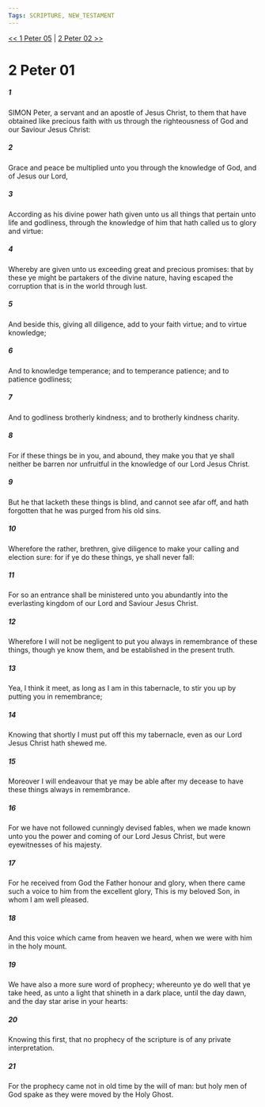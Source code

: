 ```yaml
---
Tags: SCRIPTURE, NEW_TESTAMENT
---
```


[<< 1 Peter 05](NEW_TESTAMENT/21_1_Peter/1_Peter_05.md) | [2 Peter 02 >>](NEW_TESTAMENT/22_2_Peter/2_Peter_02.md)

# 2 Peter 01

##### 1
 SIMON Peter, a servant and an apostle of Jesus Christ, to them that have obtained like precious faith with us through the righteousness of God and our Saviour Jesus Christ:
##### 2
 Grace and peace be multiplied unto you through the knowledge of God, and of Jesus our Lord,
##### 3
 According as his divine power hath given unto us all things that pertain unto life and godliness, through the knowledge of him that hath called us to glory and virtue:
##### 4
 Whereby are given unto us exceeding great and precious promises: that by these ye might be partakers of the divine nature, having escaped the corruption that is in the world through lust.
##### 5
 And beside this, giving all diligence, add to your faith virtue; and to virtue knowledge;
##### 6
 And to knowledge temperance; and to temperance patience; and to patience godliness;
##### 7
 And to godliness brotherly kindness; and to brotherly kindness charity.
##### 8
 For if these things be in you, and abound, they make you that ye shall neither be barren nor unfruitful in the knowledge of our Lord Jesus Christ.
##### 9
 But he that lacketh these things is blind, and cannot see afar off, and hath forgotten that he was purged from his old sins.
##### 10
 Wherefore the rather, brethren, give diligence to make your calling and election sure: for if ye do these things, ye shall never fall:
##### 11
 For so an entrance shall be ministered unto you abundantly into the everlasting kingdom of our Lord and Saviour Jesus Christ.
##### 12
 Wherefore I will not be negligent to put you always in remembrance of these things, though ye know them, and be established in the present truth.
##### 13
 Yea, I think it meet, as long as I am in this tabernacle, to stir you up by putting you in remembrance;
##### 14
 Knowing that shortly I must put off this my tabernacle, even as our Lord Jesus Christ hath shewed me.
##### 15
 Moreover I will endeavour that ye may be able after my decease to have these things always in remembrance.
##### 16
 For we have not followed cunningly devised fables, when we made known unto you the power and coming of our Lord Jesus Christ, but were eyewitnesses of his majesty.
##### 17
 For he received from God the Father honour and glory, when there came such a voice to him from the excellent glory, This is my beloved Son, in whom I am well pleased.
##### 18
 And this voice which came from heaven we heard, when we were with him in the holy mount.
##### 19
 We have also a more sure word of prophecy; whereunto ye do well that ye take heed, as unto a light that shineth in a dark place, until the day dawn, and the day star arise in your hearts:
##### 20
 Knowing this first, that no prophecy of the scripture is of any private interpretation.
##### 21
 For the prophecy came not in old time by the will of man: but holy men of God spake as they were moved by the Holy Ghost.
